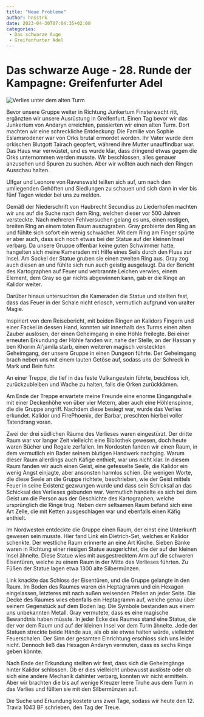 ```yaml
---
title: "Neue Probleme"
author: hnsstrk
date: 2023-04-30T07:04:35+02:00
categories:
 - Das schwarze Auge
 - Greifenfurter Adel
---
```

# Das schwarze Auge - 28. Runde der Kampagne: Greifenfurter Adel

![Verlies unter dem alten Turm](/uploads/hnsstrk_dark_room_inside_a_fantasy_dungeon_rubble_some_moss_dar_93232b14-9af0-4dcc-847a-178384aad232.png)

Bevor unsere Gruppe weiter in Richtung Junkertum Finsterwacht ritt, ergänzten wir unsere Ausrüstung in Greifenfurt. Einen Tag bevor wir das Junkertum von Andaryn erreichten, passierten wir einen alten Turm. Dort machten wir eine schreckliche Entdeckung: Die Familie von Sophie Eslamsrodener war von Orks brutal ermordet worden. Ihr Vater wurde dem orkischen Blutgott Tairach geopfert, während ihre Mutter unauffindbar war. Das Haus war verwüstet, und es wurde klar, dass dringend etwas gegen die Orks unternommen werden musste. Wir beschlossen, alles genauer anzusehen und Spuren zu suchen. Aber wir wollten auch nach den Ringen Ausschau halten.

Ulfgar und Leonore von Ravenswald teilten sich auf, um nach den umliegenden Gehöften und Siedlungen zu schauen und sich dann in vier bis fünf Tagen wieder bei uns zu melden.

Gemäß der Niederschrift von Haubrecht Secundius zu Liederhofen machten wir uns auf die Suche nach dem Ring, welchen dieser vor 500 Jahren versteckte. Nach mehreren Fehlversuchen gelang es uns, einen rostigen, breiten Ring an einem toten Baum auszugraben. Gray probierte den Ring an und fühlte sich sofort ein wenig schwächer. Mit dem Ring am Finger spürte er aber auch, dass sich noch etwas bei der Statue auf der kleinen Insel verbarg. Da unsere Gruppe offenbar keine guten Schwimmer hatte, hangelten sich meine Kameraden mit Hilfe eines Seils durch den Fluss zur Insel. Am Sockel der Statue gruben sie einen zweiten Ring aus. Gray zog auch diesen an und fühlte sich nun auch geistig ausgelaugt. Da der Bericht des Kartographen auf Feuer und verbrannte Leichen verwies, einem Element, dem Gray so gar nichts abgewinnen kann, gab er die Ringe an Kalidor weiter.

Darüber hinaus untersuchten die Kameraden die Statue und stellten fest, dass das Feuer in der Schale nicht erlosch, vermutlich aufgrund von uralter Magie.

Inspiriert von dem Reisebericht, mit beiden Ringen an Kalidors Fingern und einer Fackel in dessen Hand, konnten wir innerhalb des Turms einen alten Zauber auslösen, der einen Geheimgang in eine Höhle freilegte. Bei einer erneuten Erkundung der Höhle fanden wir, nahe der Stelle, an der Hassan y ben Khorim Al'jamila starb, einen weiteren magisch versteckten Geheimgang, der unsere Gruppe in einen Dungeon führte. Der Geheimgang brach neben uns mit einem lauten Getöse auf, sodass uns der Schreck in Mark und Bein fuhr.

An einer Treppe, die tief in das feste Vulkangestein führte, beschloss ich, zurückzubleiben und Wache zu halten, falls die Orken zurückkämen.

Am Ende der Treppe erwartete meine Freunde eine enorme Eingangshalle mit einer Deckenhöhe von über vier Metern, aber auch eine Höhlenspinne, die die Gruppe angriff. Nachdem diese besiegt war, wurde das Verlies erkundet. Kalidor und FirePhoenix, der Barbar, preschten hierbei voller Tatendrang voran.

Zwei der drei südlichen Räume des Verlieses waren eingestürzt. Der dritte Raum war vor langer Zeit vielleicht eine Bibliothek gewesen, doch heute waren Bücher und Regale zerfallen. Im Nordosten fanden wir einen Raum, in dem vermutlich ein Bader seinem blutigen Handwerk nachging. Warum dieser Raum allerdings auch Käfige enthielt, war uns nicht klar. In diesem Raum fanden wir auch einen Geist, eine gefesselte Seele, die Kalidor ein wenig Angst einjagte, aber ansonsten harmlos schien. Die wenigen Worte, die diese Seele an die Gruppe richtete, beschrieben, wie der Geist mittels Feuer in seine Existenz gezwungen wurde und dass sein Schicksal an das Schicksal des Verlieses gebunden war. Vermutlich handelte es sich bei dem Geist um die Person aus der Geschichte des Kartographen, welche ursprünglich die Ringe trug. Neben dem seltsamen Raum befand sich eine Art Zelle, die mit Ketten ausgeschlagen war und ebenfalls einen Käfig enthielt.

Im Nordwesten entdeckte die Gruppe einen Raum, der einst eine Unterkunft gewesen sein musste. Hier fand Link ein Dietrich-Set, welches er Kalidor schenkte. Der westliche Raum erinnerte an eine Art Kirche. Sieben Bänke waren in Richtung einer riesigen Statue ausgerichtet, die der auf der kleinen Insel ähnelte. Diese Statue wies mit ausgestrecktem Arm auf die schweren Eisentüren, welche zu einem Raum in der Mitte des Verlieses führten. Zu Füßen der Statue lagen etwa 1300 alte Silbermünzen.

Link knackte das Schloss der Eisentüren, und die Gruppe gelangte in den Raum. Im Boden des Raumes waren ein Heptagramm und ein Hexagon eingelassen, letzteres mit nach außen weisenden Pfeilen an jeder Seite. Die Decke des Raumes wies ebenfalls ein Heptagramm auf, welche genau über seinem Gegenstück auf dem Boden lag. Die Symbole bestanden aus einem uns unbekannten Metall. Gray vermutete, dass es eine magische Bewandtnis haben müsste. In jeder Ecke des Raumes stand eine Statue, die der vor dem Raum und auf der kleinen Insel vor dem Turm ähnelte. Jede der Statuen streckte beide Hände aus, als ob sie etwas halten würde, vielleicht Feuerschalen. Der Sinn der gesamten Einrichtung erschloss sich uns leider nicht. Dennoch ließ das Hexagon Andaryn vermuten, dass es sechs Ringe geben könnte.

Nach Ende der Erkundung stellten wir fest, dass sich die Geheimgänge hinter Kalidor schlossen. Ob er dies vielleicht unbewusst auslöste oder ob sich eine andere Mechanik dahinter verbarg, konnten wir nicht ermitteln. Aber wir brachten die bis auf wenige Kreuzer leere Truhe aus dem Turm in das Verlies und füllten sie mit den Silbermünzen auf.

Die Suche und Erkundung kostete uns zwei Tage, sodass wir heute den 12. Travia 1043 BF schrieben, den Tag der Treue.
